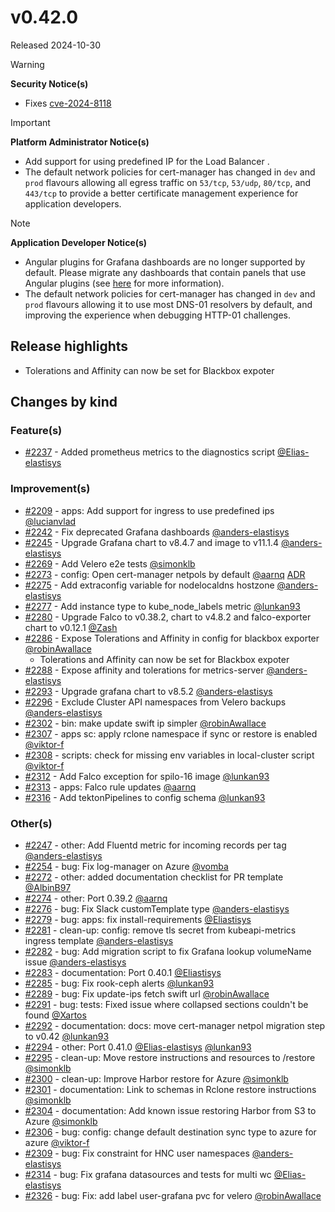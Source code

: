# v0.42.0

Released 2024-10-30

> [!WARNING]
> **Security Notice(s)**
>
> - Fixes [cve-2024-8118](https://grafana.com/blog/2024/09/26/grafana-security-release-medium-severity-fix-for-cve-2024-8118/)
<!-- -->
> [!IMPORTANT]
> **Platform Administrator Notice(s)**
>
> - Add support for using predefined IP for the Load Balancer .
> - The default network policies for cert-manager has changed in `dev` and `prod` flavours allowing all egress traffic on `53/tcp`, `53/udp`, `80/tcp`, and `443/tcp` to provide a better certificate management experience for application developers.
<!-- -->
> [!NOTE]
> **Application Developer Notice(s)**
>
> - Angular plugins for Grafana dashboards are no longer supported by default. Please migrate any dashboards that contain panels that use Angular plugins (see [here](https://grafana.com/docs/grafana/latest/developers/angular_deprecation/) for more information).
> - The default network policies for cert-manager has changed in `dev` and `prod` flavours allowing it to use most DNS-01 resolvers by default, and improving the experience when debugging HTTP-01 challenges.

## Release highlights

- Tolerations and Affinity can now be set for Blackbox expoter

## Changes by kind

### Feature(s)

- [#2237](https://github.com/elastisys/compliantkubernetes-apps/pull/2237) - Added prometheus metrics to the diagnostics script [@Elias-elastisys](https://github.com/Elias-elastisys)

### Improvement(s)

- [#2209](https://github.com/elastisys/compliantkubernetes-apps/pull/2209) - apps: Add support for ingress to use predefined ips [@lucianvlad](https://github.com/lucianvlad)
- [#2242](https://github.com/elastisys/compliantkubernetes-apps/pull/2242) - Fix deprecated Grafana dashboards [@anders-elastisys](https://github.com/anders-elastisys)
- [#2245](https://github.com/elastisys/compliantkubernetes-apps/pull/2245) - Upgrade Grafana chart to v8.4.7 and image to v11.1.4 [@anders-elastisys](https://github.com/anders-elastisys)
- [#2269](https://github.com/elastisys/compliantkubernetes-apps/pull/2269) - Add Velero e2e tests [@simonklb](https://github.com/simonklb)
- [#2273](https://github.com/elastisys/compliantkubernetes-apps/pull/2273) - config: Open cert-manager netpols by default [@aarnq](https://github.com/aarnq) [ADR](https://elastisys.io/compliantkubernetes/adr/0051-open-cert-manager-netpols/)
- [#2275](https://github.com/elastisys/compliantkubernetes-apps/pull/2275) - Add extraconfig variable for nodelocaldns hostzone [@anders-elastisys](https://github.com/anders-elastisys)
- [#2277](https://github.com/elastisys/compliantkubernetes-apps/pull/2277) - Add instance type to kube_node_labels metric [@lunkan93](https://github.com/lunkan93)
- [#2280](https://github.com/elastisys/compliantkubernetes-apps/pull/2280) - Upgrade Falco to v0.38.2, chart to v4.8.2 and falco-exporter chart to v0.12.1 [@Zash](https://github.com/Zash)
- [#2286](https://github.com/elastisys/compliantkubernetes-apps/pull/2286) - Expose Tolerations and Affinity in config for blackbox exporter  [@robinAwallace](https://github.com/robinAwallace)
  - Tolerations and Affinity can now be set for Blackbox expoter
- [#2288](https://github.com/elastisys/compliantkubernetes-apps/pull/2288) - Expose affinity and tolerations for metrics-server [@anders-elastisys](https://github.com/anders-elastisys)
- [#2293](https://github.com/elastisys/compliantkubernetes-apps/pull/2293) - Upgrade grafana chart to v8.5.2 [@anders-elastisys](https://github.com/anders-elastisys)
- [#2296](https://github.com/elastisys/compliantkubernetes-apps/pull/2296) - Exclude Cluster API namespaces from Velero backups [@anders-elastisys](https://github.com/anders-elastisys)
- [#2302](https://github.com/elastisys/compliantkubernetes-apps/pull/2302) - bin: make update swift ip simpler [@robinAwallace](https://github.com/robinAwallace)
- [#2307](https://github.com/elastisys/compliantkubernetes-apps/pull/2307) - apps sc: apply rclone namespace if sync or restore is enabled [@viktor-f](https://github.com/viktor-f)
- [#2308](https://github.com/elastisys/compliantkubernetes-apps/pull/2308) - scripts: check for missing env variables in local-cluster script [@viktor-f](https://github.com/viktor-f)
- [#2312](https://github.com/elastisys/compliantkubernetes-apps/pull/2312) - Add Falco exception for spilo-16 image [@lunkan93](https://github.com/lunkan93)
- [#2313](https://github.com/elastisys/compliantkubernetes-apps/pull/2313) - apps: Falco rule updates [@aarnq](https://github.com/aarnq)
- [#2316](https://github.com/elastisys/compliantkubernetes-apps/pull/2316) - Add tektonPipelines to config schema [@lunkan93](https://github.com/lunkan93)

### Other(s)

- [#2247](https://github.com/elastisys/compliantkubernetes-apps/pull/2247) - other: Add Fluentd metric for incoming records per tag [@anders-elastisys](https://github.com/anders-elastisys)
- [#2254](https://github.com/elastisys/compliantkubernetes-apps/pull/2254) - bug: Fix log-manager on Azure [@vomba](https://github.com/vomba)
- [#2272](https://github.com/elastisys/compliantkubernetes-apps/pull/2272) - other: added documentation checklist for PR template [@AlbinB97](https://github.com/AlbinB97)
- [#2274](https://github.com/elastisys/compliantkubernetes-apps/pull/2274) - other: Port 0.39.2 [@aarnq](https://github.com/aarnq)
- [#2276](https://github.com/elastisys/compliantkubernetes-apps/pull/2276) - bug: Fix Slack customTemplate type [@anders-elastisys](https://github.com/anders-elastisys)
- [#2279](https://github.com/elastisys/compliantkubernetes-apps/pull/2279) - bug: apps: fix install-requirements [@Eliastisys](https://github.com/Eliastisys)
- [#2281](https://github.com/elastisys/compliantkubernetes-apps/pull/2281) - clean-up: config: remove tls secret from kubeapi-metrics ingress template [@anders-elastisys](https://github.com/anders-elastisys)
- [#2282](https://github.com/elastisys/compliantkubernetes-apps/pull/2282) - bug: Add migration script to fix Grafana lookup volumeName issue [@anders-elastisys](https://github.com/anders-elastisys)
- [#2283](https://github.com/elastisys/compliantkubernetes-apps/pull/2283) - documentation: Port 0.40.1 [@Eliastisys](https://github.com/Eliastisys)
- [#2285](https://github.com/elastisys/compliantkubernetes-apps/pull/2285) - bug: Fix rook-ceph alerts [@lunkan93](https://github.com/lunkan93)
- [#2289](https://github.com/elastisys/compliantkubernetes-apps/pull/2289) - bug: Fix update-ips fetch swift url [@robinAwallace](https://github.com/robinAwallace)
- [#2291](https://github.com/elastisys/compliantkubernetes-apps/pull/2291) - bug: tests: Fixed issue where collapsed sections couldn't be found [@Xartos](https://github.com/Xartos)
- [#2292](https://github.com/elastisys/compliantkubernetes-apps/pull/2292) - documentation: docs: move cert-manager netpol migration step to v0.42 [@lunkan93](https://github.com/lunkan93)
- [#2294](https://github.com/elastisys/compliantkubernetes-apps/pull/2294) - other: Port 0.41.0 [@Elias-elastisys](https://github.com/Elias-elastisys) [@lunkan93](https://github.com/lunkan93)
- [#2295](https://github.com/elastisys/compliantkubernetes-apps/pull/2295) - clean-up: Move restore instructions and resources to /restore [@simonklb](https://github.com/simonklb)
- [#2300](https://github.com/elastisys/compliantkubernetes-apps/pull/2300) - clean-up: Improve Harbor restore for Azure [@simonklb](https://github.com/simonklb)
- [#2301](https://github.com/elastisys/compliantkubernetes-apps/pull/2301) - documentation: Link to schemas in Rclone restore instructions [@simonklb](https://github.com/simonklb)
- [#2304](https://github.com/elastisys/compliantkubernetes-apps/pull/2304) - documentation: Add known issue restoring Harbor from S3 to Azure [@simonklb](https://github.com/simonklb)
- [#2306](https://github.com/elastisys/compliantkubernetes-apps/pull/2306) - bug: config: change default destination sync type to azure for azure [@viktor-f](https://github.com/viktor-f)
- [#2309](https://github.com/elastisys/compliantkubernetes-apps/pull/2309) - bug: Fix constraint for HNC user namespaces [@anders-elastisys](https://github.com/anders-elastisys)
- [#2314](https://github.com/elastisys/compliantkubernetes-apps/pull/2314) - bug: Fix grafana datasources and tests for multi wc [@Elias-elastisys](https://github.com/Elias-elastisys)
- [#2326](https://github.com/elastisys/compliantkubernetes-apps/pull/2326) - bug: Fix: add label user-grafana pvc for velero [@robinAwallace](https://github.com/robinAwallace)
